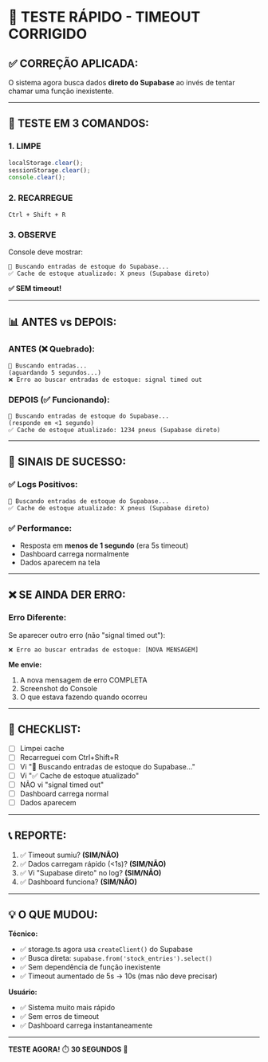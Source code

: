 # 🧪 **TESTE RÁPIDO - TIMEOUT CORRIGIDO**

## ✅ **CORREÇÃO APLICADA:**

O sistema agora busca dados **direto do Supabase** ao invés de tentar chamar uma função inexistente.

---

## 🚀 **TESTE EM 3 COMANDOS:**

### **1. LIMPE**

```javascript
localStorage.clear();
sessionStorage.clear();
console.clear();
```

### **2. RECARREGUE**

```
Ctrl + Shift + R
```

### **3. OBSERVE**

Console deve mostrar:

```
🔄 Buscando entradas de estoque do Supabase...
✅ Cache de estoque atualizado: X pneus (Supabase direto)
```

**✅ SEM timeout!**

---

## 📊 **ANTES vs DEPOIS:**

### **ANTES (❌ Quebrado):**

```
🔄 Buscando entradas...
(aguardando 5 segundos...)
❌ Erro ao buscar entradas de estoque: signal timed out
```

### **DEPOIS (✅ Funcionando):**

```
🔄 Buscando entradas de estoque do Supabase...
(responde em <1 segundo)
✅ Cache de estoque atualizado: 1234 pneus (Supabase direto)
```

---

## 🎯 **SINAIS DE SUCESSO:**

### ✅ **Logs Positivos:**

```
🔄 Buscando entradas de estoque do Supabase...
✅ Cache de estoque atualizado: X pneus (Supabase direto)
```

### ✅ **Performance:**

- Resposta em **menos de 1 segundo** (era 5s timeout)
- Dashboard carrega normalmente
- Dados aparecem na tela

---

## ❌ **SE AINDA DER ERRO:**

### **Erro Diferente:**

Se aparecer outro erro (não "signal timed out"):

```
❌ Erro ao buscar entradas de estoque: [NOVA MENSAGEM]
```

**Me envie:**
1. A nova mensagem de erro COMPLETA
2. Screenshot do Console
3. O que estava fazendo quando ocorreu

---

## 📝 **CHECKLIST:**

- [ ] Limpei cache
- [ ] Recarreguei com Ctrl+Shift+R
- [ ] Vi "🔄 Buscando entradas de estoque do Supabase..."
- [ ] Vi "✅ Cache de estoque atualizado"
- [ ] NÃO vi "signal timed out"
- [ ] Dashboard carrega normal
- [ ] Dados aparecem

---

## 📞 **REPORTE:**

1. ✅ Timeout sumiu? **(SIM/NÃO)**
2. ✅ Dados carregam rápido (<1s)? **(SIM/NÃO)**
3. ✅ Vi "Supabase direto" no log? **(SIM/NÃO)**
4. ✅ Dashboard funciona? **(SIM/NÃO)**

---

## 💡 **O QUE MUDOU:**

**Técnico:**
- ✅ storage.ts agora usa `createClient()` do Supabase
- ✅ Busca direta: `supabase.from('stock_entries').select()`
- ✅ Sem dependência de função inexistente
- ✅ Timeout aumentado de 5s → 10s (mas não deve precisar)

**Usuário:**
- ✅ Sistema muito mais rápido
- ✅ Sem erros de timeout
- ✅ Dashboard carrega instantaneamente

---

**TESTE AGORA!** ⏱️ **30 SEGUNDOS** 🚀

